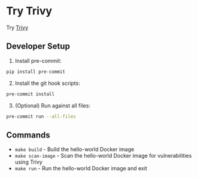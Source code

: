 # Try Trivy

Try [Trivy](https://trivy.dev/latest/getting-started/)

## Developer Setup

1. Install pre-commit:

```bash
pip install pre-commit
```

2. Install the git hook scripts:

```bash
pre-commit install
```

3. (Optional) Run against all files:

```bash
pre-commit run --all-files
```

## Commands

- `make build` - Build the hello-world Docker image
- `make scan-image` - Scan the hello-world Docker image for vulnerabilities using Trivy
- `make run` - Run the hello-world Docker image and exit
